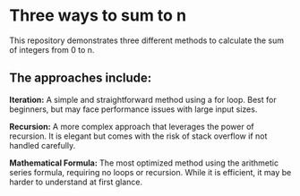 # Three ways to sum to n

This repository demonstrates three different methods to calculate the sum of integers from 0 to n.

## The approaches include:

**Iteration:** A simple and straightforward method using a for loop. Best for beginners, but may face performance issues with large input sizes.

**Recursion:** A more complex approach that leverages the power of recursion. It is elegant but comes with the risk of stack overflow if not handled carefully.

**Mathematical Formula:** The most optimized method using the arithmetic series formula, requiring no loops or recursion. While it is efficient, it may be harder to understand at first glance.
